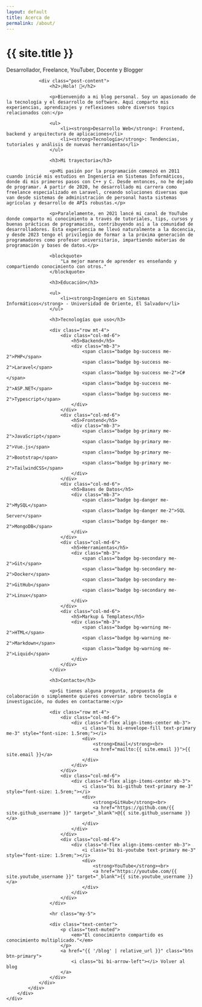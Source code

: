 ```yaml
---
layout: default
title: Acerca de
permalink: /about/
---
```


<div class="py-5">
    <div class="container">
        <div class="row">
            <div class="col-lg-8 mx-auto">
                <div class="text-center mb-5">
                    <!-- <img src="{{ '/assets/img/profile.jpg' | relative_url }}" -->
                         <!-- alt="Foto de perfil" -->
                         <!-- style="max-width: 200px;"> -->
                    <h1 class="display-4 fw-bold">{{ site.title }}</h1>
                    <p class="lead text-muted">Desarrollador, Freelance, YouTuber, Docente y Blogger</p>
                </div>

                <div class="post-content">
                    <h2>¡Hola! 👋</h2>
                    
                    <p>Bienvenido a mi blog personal. Soy un apasionado de la tecnología y el desarrollo de software. Aquí comparto mis experiencias, aprendizajes y reflexiones sobre diversos topics relacionados con:</p>

                    <ul>
                        <li><strong>Desarrollo Web</strong>: Frontend, backend y arquitectura de aplicaciones</li>
                        <li><strong>Tecnología</strong>: Tendencias, tutoriales y análisis de nuevas herramientas</li>
                    </ul>

                    <h3>Mi trayectoria</h3>
                    
                    <p>Mi pasión por la programación comenzó en 2011 cuando inicié mis estudios en Ingeniería en Sistemas Informáticos, donde di mis primeros pasos con C++ y C. Desde entonces, no he dejado de programar. A partir de 2020, he desarrollado mi carrera como freelance especializado en Laravel, creando soluciones diversas que van desde sistemas de administración de personal hasta sistemas agrícolas y desarrollo de APIs robustas.</p>

                    <p>Paralelamente, en 2021 lancé mi canal de YouTube donde comparto mi conocimiento a través de tutoriales, tips, cursos y buenas prácticas de programación, contribuyendo así a la comunidad de desarrolladores. Esta experiencia me llevó naturalmente a la docencia, y desde 2023 tengo el privilegio de formar a la próxima generación de programadores como profesor universitario, impartiendo materias de programación y bases de datos.</p>

                    <blockquote>
                        "La mejor manera de aprender es enseñando y compartiendo conocimiento con otros."
                    </blockquote>

                    <h3>Educación</h3>
                    
                    <ul>
                        <li><strong>Ingeniero en Sistemas Informáticos</strong> - Universidad de Oriente, El Salvador</li>
                    </ul>

                    <h3>Tecnologías que uso</h3>
                    
                    <div class="row mt-4">
                        <div class="col-md-6">
                            <h5>Backend</h5>
                            <div class="mb-3">
                                <span class="badge bg-success me-2">PHP</span>
                                <span class="badge bg-success me-2">Laravel</span>
                                <span class="badge bg-success me-2">C#</span>
                                <span class="badge bg-success me-2">ASP.NET</span>
                                <span class="badge bg-success me-2">Typescript</span>
                            </div>
                        </div>
                        <div class="col-md-6">
                            <h5>Frontend</h5>
                            <div class="mb-3">
                                <span class="badge bg-primary me-2">JavaScript</span>
                                <span class="badge bg-primary me-2">Vue.js</span>
                                <span class="badge bg-primary me-2">Bootstrap</span>
                                <span class="badge bg-primary me-2">TailwindCSS</span>
                            </div>
                        </div>
                        <div class="col-md-6">
                            <h5>Bases de Datos</h5>
                            <div class="mb-3">
                                <span class="badge bg-danger me-2">MySQL</span>
                                <span class="badge bg-danger me-2">SQL Server</span>
                                <span class="badge bg-danger me-2">MongoDB</span>
                            </div>
                        </div>
                        <div class="col-md-6">
                            <h5>Herramientas</h5>
                            <div class="mb-3">
                                <span class="badge bg-secondary me-2">Git</span>
                                <span class="badge bg-secondary me-2">Docker</span>
                                <span class="badge bg-secondary me-2">GitHub</span>
                                <span class="badge bg-secondary me-2">Linux</span>
                            </div>
                        </div>
                        <div class="col-md-6">
                            <h5>Markup & Templates</h5>
                            <div class="mb-3">
                                <span class="badge bg-warning me-2">HTML</span>
                                <span class="badge bg-warning me-2">Markdown</span>
                                <span class="badge bg-warning me-2">Liquid</span>
                            </div>
                        </div>
                    </div>

                    <h3>Contacto</h3>
                    
                    <p>Si tienes alguna pregunta, propuesta de colaboración o simplemente quieres conversar sobre tecnología e investigación, no dudes en contactarme:</p>

                    <div class="row mt-4">
                        <div class="col-md-6">
                            <div class="d-flex align-items-center mb-3">
                                <i class="bi bi-envelope-fill text-primary me-3" style="font-size: 1.5rem;"></i>
                                <div>
                                    <strong>Email</strong><br>
                                    <a href="mailto:{{ site.email }}">{{ site.email }}</a>
                                </div>
                            </div>
                        </div>
                        <div class="col-md-6">
                            <div class="d-flex align-items-center mb-3">
                                <i class="bi bi-github text-primary me-3" style="font-size: 1.5rem;"></i>
                                <div>
                                    <strong>GitHub</strong><br>
                                    <a href="https://github.com/{{ site.github_username }}" target="_blank">@{{ site.github_username }}</a>
                                </div>
                            </div>
                        </div>
                        <div class="col-md-6">
                            <div class="d-flex align-items-center mb-3">
                                <i class="bi bi-youtube text-primary me-3" style="font-size: 1.5rem;"></i>
                                <div>
                                    <strong>YouTube</strong><br>
                                    <a href="https://youtube.com/{{ site.youtube_username }}" target="_blank">{{ site.youtube_username }}</a>
                                </div>
                            </div>
                        </div>
                    </div>

                    <hr class="my-5">

                    <div class="text-center">
                        <p class="text-muted">
                            <em>"El conocimiento compartido es conocimiento multiplicado."</em>
                        </p>
                        <a href="{{ '/blog' | relative_url }}" class="btn btn-primary">
                            <i class="bi bi-arrow-left"></i> Volver al blog
                        </a>
                    </div>
                </div>
            </div>
        </div>
    </div>
</div>
